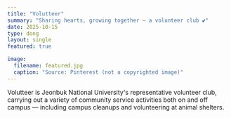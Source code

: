 ```yaml
---
title: "Volutteer"
summary: "Sharing hearts, growing together — a volunteer club 💕"
date: 2025-10-15
type: dong
layout: single
featured: true

image:
  filename: featured.jpg
  caption: "Source: Pinterest (not a copyrighted image)"
---
```


<div class="text-justify">
  Volutteer is Jeonbuk National University's representative volunteer club, carrying out a variety of community service activities both on and off campus — including campus cleanups and volunteering at animal shelters.
</div>
